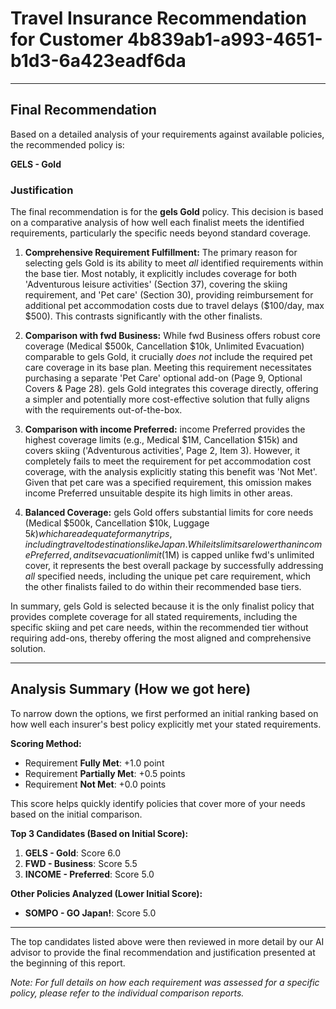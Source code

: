 # Travel Insurance Recommendation for Customer 4b839ab1-a993-4651-b1d3-6a423eadf6da

---

## Final Recommendation
Based on a detailed analysis of your requirements against available policies, the recommended policy is:

**GELS - Gold**

### Justification
The final recommendation is for the **gels Gold** policy. This decision is based on a comparative analysis of how well each finalist meets the identified requirements, particularly the specific needs beyond standard coverage.

1.  **Comprehensive Requirement Fulfillment:** The primary reason for selecting gels Gold is its ability to meet *all* identified requirements within the base tier. Most notably, it explicitly includes coverage for both 'Adventurous leisure activities' (Section 37), covering the skiing requirement, and 'Pet care' (Section 30), providing reimbursement for additional pet accommodation costs due to travel delays ($100/day, max $500). This contrasts significantly with the other finalists.

2.  **Comparison with fwd Business:** While fwd Business offers robust core coverage (Medical $500k, Cancellation $10k, Unlimited Evacuation) comparable to gels Gold, it crucially *does not* include the required pet care coverage in its base plan. Meeting this requirement necessitates purchasing a separate 'Pet Care' optional add-on (Page 9, Optional Covers & Page 28). gels Gold integrates this coverage directly, offering a simpler and potentially more cost-effective solution that fully aligns with the requirements out-of-the-box.

3.  **Comparison with income Preferred:** income Preferred provides the highest coverage limits (e.g., Medical $1M, Cancellation $15k) and covers skiing ('Adventurous activities', Page 2, Item 3). However, it completely fails to meet the requirement for pet accommodation cost coverage, with the analysis explicitly stating this benefit was 'Not Met'. Given that pet care was a specified requirement, this omission makes income Preferred unsuitable despite its high limits in other areas.

4.  **Balanced Coverage:** gels Gold offers substantial limits for core needs (Medical $500k, Cancellation $10k, Luggage $5k) which are adequate for many trips, including travel to destinations like Japan. While its limits are lower than income Preferred, and its evacuation limit ($1M) is capped unlike fwd's unlimited cover, it represents the best overall package by successfully addressing *all* specified needs, including the unique pet care requirement, which the other finalists failed to do within their recommended base tiers.

In summary, gels Gold is selected because it is the only finalist policy that provides complete coverage for all stated requirements, including the specific skiing and pet care needs, within the recommended tier without requiring add-ons, thereby offering the most aligned and comprehensive solution.

---

## Analysis Summary (How we got here)
To narrow down the options, we first performed an initial ranking based on how well each insurer's best policy explicitly met your stated requirements.

**Scoring Method:**
- Requirement **Fully Met**: +1.0 point
- Requirement **Partially Met**: +0.5 points
- Requirement **Not Met**: +0.0 points

This score helps quickly identify policies that cover more of your needs based on the initial comparison.

**Top 3 Candidates (Based on Initial Score):**
1. **GELS - Gold**: Score 6.0
2. **FWD - Business**: Score 5.5
3. **INCOME - Preferred**: Score 5.0

**Other Policies Analyzed (Lower Initial Score):**
- **SOMPO - GO Japan!**: Score 5.0

---

The top candidates listed above were then reviewed in more detail by our AI advisor to provide the final recommendation and justification presented at the beginning of this report.

*Note: For full details on how each requirement was assessed for a specific policy, please refer to the individual comparison reports.*